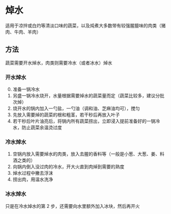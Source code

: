 # 焯水

适用于凉拌或白灼等清淡口味的蔬菜，以及炖煮大多数带有较强腥膻味的肉类（猪肉、牛肉、羊肉）

## 方法

蔬菜需要开水焯水，肉类则需要冷水（或者冰水）焯水


### 开水焯水

0. 准备一锅冷水
1. 另盛一锅冷水烧开，水量根据需要焯水的蔬菜量而定（蔬菜比较多，建议分批次焯）
2. 烧开水的锅内加入一勺盐，一勺油（调和油、芝麻油均可），搅匀
3. 先放入需要焯的蔬菜的根和粗茎，若干秒后再放入叶子
4. 若干秒后叶片油亮后，将锅内所有蔬菜捞出，立即浸入提前准备好的一锅冷水，防止蔬菜余温烫过度


### 冷水焯水

1. 空锅内放入需要焯水的肉类，放入去腥的香料等（一般是小葱、大葱、姜、料酒之类的）
2. 向锅内倒入没过肉的冷水，开大火直到肉焯到需要的熟度
3. 焯水过程中撇去浮沫
4. 捞出肉，用温水洗净


### 冰水焯水

只是在冷水焯水的第 2 步，还需要向水里额外加入冰块，然后再开火
